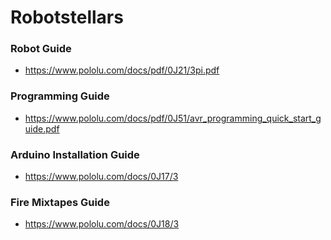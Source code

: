 # Robotstellars

### Robot Guide
 - https://www.pololu.com/docs/pdf/0J21/3pi.pdf
 
### Programming Guide
- https://www.pololu.com/docs/pdf/0J51/avr_programming_quick_start_guide.pdf

### Arduino Installation Guide

- https://www.pololu.com/docs/0J17/3

### Fire Mixtapes Guide

- https://www.pololu.com/docs/0J18/3

